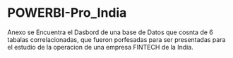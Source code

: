 # POWERBI-Pro_India
Anexo se Encuentra el Dasbord de una base de Datos que cosnta de 6 tabalas correlacionadas, que fueron porfesadas para ser presentadas para el estudio de la operacion de una empresa FINTECH de la India.
